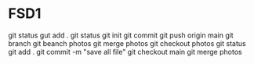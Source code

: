 # FSD1 
git status
gut add .
git status
git init 
git commit
git push origin main
git branch
git beanch photos
git merge photos
git checkout photos
git status
git add .
git commit -m "save all file"
git checkout main
git merge photos
